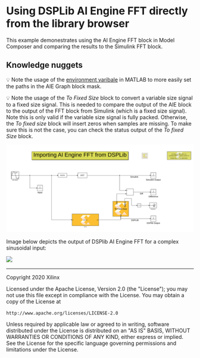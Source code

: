 # Using DSPLib AI Engine FFT directly from the library browser

This example demonestrates using the AI Engine FFT block in Model Composer and comparing the results to the Simulink FFT block. 

## Knowledge nuggets

:bulb: Note the usage of the [environment varibale](https://www.mathworks.com/help/matlab/ref/setenv.html) in MATLAB to more easily set the paths in the AIE Graph block mask.

:bulb: Note the usage of the *To Fixed Size* block to convert a variable size signal to a fixed size signal. This is needed to compare the output of the AIE block to the output of the FFT block from Simulink (which is a fixed size signal). Note this is only valid if the variable size signal is fully packed. Otherwise, the *To fixed size* block will insert zeros when samples are missing. To make sure this is not the case, you can check the status output of the *To fixed Size* block. 

![](images/screenshot.PNG)

Image below depicts the output of DSPlib AI Engine FFT for a complex sinusoidal input:

![](images/dsplib_output.PNG)

------------
Copyright 2020 Xilinx

Licensed under the Apache License, Version 2.0 (the "License");
you may not use this file except in compliance with the License.
You may obtain a copy of the License at

    http://www.apache.org/licenses/LICENSE-2.0

Unless required by applicable law or agreed to in writing, software
distributed under the License is distributed on an "AS IS" BASIS,
WITHOUT WARRANTIES OR CONDITIONS OF ANY KIND, either express or implied.
See the License for the specific language governing permissions and
limitations under the License.
